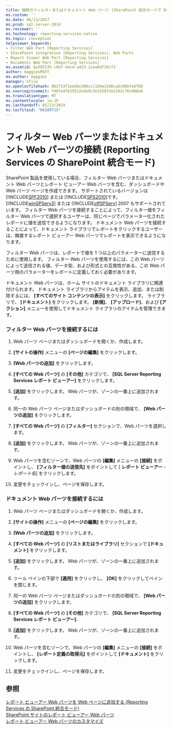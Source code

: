 ```yaml
---
title: 接続のフィルターまたはドキュメント Web パーツ (SharePoint 統合モードで Reporting Services) |Microsoft Docs
ms.custom: ''
ms.date: 06/13/2017
ms.prod: sql-server-2014
ms.reviewer: ''
ms.technology: reporting-services-native
ms.topic: conceptual
helpviewer_keywords:
- Filter Web Part [Reporting Services]
- SharePoint integration [Reporting Services], Web Parts
- Report Viewer Web Part [Reporting Services]
- Documents Web Part [Reporting Services]
ms.assetid: 6a303135-c0ef-44cd-a423-1cea8df3dcf3
author: maggiesMSFT
ms.author: maggies
manager: kfile
ms.openlocfilehash: 062733f1ee68cd90ccc1b9a15d0cadc06b7e6f89
ms.sourcegitcommit: f40fa47619512a9a9c3e3258fda3242c76c008e6
ms.translationtype: MT
ms.contentlocale: ja-JP
ms.lasthandoff: 05/23/2019
ms.locfileid: "66109715"
---
```

# <a name="connect-filter-or-documents-web-part-reporting-services-in-sharepoint-integrated-mode"></a>フィルター Web パーツまたはドキュメント Web パーツの接続 (Reporting Services の SharePoint 統合モード)
  SharePoint 製品を使用している場合、フィルター Web パーツまたはドキュメント Web パーツとレポート ビューアー Web パーツを含む、ダッシュボードや Web パーツ ページを作成できます。 サポートされているバージョンは [!INCLUDE[SPF2010](../includes/spf2010-md.md)] または [!INCLUDE[SPS2010](../includes/sps2010-md.md)]です。 [!INCLUDE[winSPServ3](../includes/winspserv3-md.md)] または [!INCLUDE[offSPServ](../includes/offspserv-md.md)] 2007 もサポートされています。 フィルター Web パーツを接続することによって、フィルター値をフィルター Web パーツで選択するユーザーは、同じページでパラメーター化されたレポートに値を送信できるようになります。 ドキュメント Web パーツを接続することによって、ドキュメント ライブラリでレポートをクリックするユーザーは、隣接するレポート ビューアー Web パーツでレポートを表示できるようになります。  
  
 フィルター Web パーツは、レポートで値を 1 つ以上のパラメーターに送信するために使用します。 フィルター Web パーツを使用するには、この Web パーツによって送信される値、データ型、および形式との互換性がある、この Web パーツ用のパラメーターをレポートに定義しておく必要があります。  
  
 ドキュメント Web パーツは、ホーム サイトのドキュメント ライブラリに関連付けられます。 ドキュメント ライブラリからアイテムを表示、追加、または削除するには、 **[すべてのサイト コンテンツの表示]** をクリックします。 ライブラリで、 **[ドキュメント]** をクリックします。 **[新規]**、 **[アップロード]**、および **[アクション]** メニューを使用してドキュメント ライブラリのアイテムを管理できます。  
  
### <a name="to-connect-a-filter-web-part"></a>フィルター Web パーツを接続するには  
  
1.  Web パーツ ページまたはダッシュボードを開くか、作成します。  
  
2.  **[サイトの操作]** メニューの **[ページの編集]** をクリックします。  
  
3.  **[Web パーツの追加]** をクリックします。  
  
4.  **[すべての Web パーツ]** の **[その他]** カテゴリで、 **[SQL Server Reporting Services レポート ビューアー]** をクリックします。  
  
5.  **[追加]** をクリックします。 Web パーツが、ゾーンの一番上に追加されます。  
  
6.  同一の Web パーツ ページまたはダッシュボードの別の領域で、 **[Web パーツの追加]** をクリックします。  
  
7.  **[すべての Web パーツ]** の **[フィルター]** セクションで、Web パーツを選択します。  
  
8.  **[追加]** をクリックします。 Web パーツが、ゾーンの一番上に追加されます。  
  
9. Web パーツを含むゾーンで、Web パーツの **[編集]** メニューの **[接続]** をポイントし、 **[フィルター値の送信先]** をポイントして [ **レポート ビューアー** - *レポート名*] をクリックします。  
  
10. 変更をチェックインし、ページを保存します。  
  
### <a name="to-connect-a-documents-web-part"></a>ドキュメント Web パーツを接続するには  
  
1.  Web パーツ ページまたはダッシュボードを開くか、作成します。  
  
2.  **[サイトの操作]** メニューの **[ページの編集]** をクリックします。  
  
3.  **[Web パーツの追加]** をクリックします。  
  
4.   **[すべての Web パーツ]** の **[リストまたはライブラリ]** セクションで **[ドキュメント]** をクリックします。  
  
5.  **[追加]** をクリックします。 Web パーツが、ゾーンの一番上に追加されます。  
  
6.  ツール ペインの下部で **[適用]** をクリックし、 **[OK]** をクリックしてペインを閉じます。  
  
7.  同一の Web パーツ ページまたはダッシュボードの別の領域で、 **[Web パーツの追加]** をクリックします。  
  
8.   **[すべての Web パーツ]** の **[その他]** カテゴリで、 **[SQL Server Reporting Services レポート ビューアー].**  
  
9. **[追加]** をクリックします。 Web パーツが、ゾーンの一番上に追加されます。  
  
10. Web パーツを含むゾーンで、Web パーツの **[編集]** メニューの **[接続]** をポイントし、 **[レポート定義の取得元]** をポイントして **[ドキュメント]** をクリックします。  
  
11. 変更をチェックインし、ページを保存します。  
  
## <a name="see-also"></a>参照  
 [レポート ビューアー Web パーツを Web ページに追加する (Reporting Services の SharePoint 統合モード)](report-server-sharepoint/add-reporting-services-content-types-to-a-sharepoint-library.md)   
 [SharePoint サイトのレポート ビューアー Web パーツ](../../2014/reporting-services/report-viewer-web-part-on-a-sharepoint-site.md)   
 [レポート ビューアー Web パーツのカスタマイズ](../../2014/reporting-services/customize-the-report-viewer-web-part.md)  
  
  
